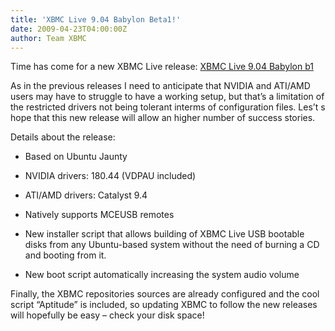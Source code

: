 ```yaml
---
title: 'XBMC Live 9.04 Babylon Beta1!'
date: 2009-04-23T04:00:00Z
author: Team XBMC
---
```

Time has come for a new XBMC Live release: [XBMC Live 9.04 Babylon b1](https://sourceforge.net/projects/xbmc/files/ "XBMC Live 8.10.2b1")

 As in the previous releases I need to anticipate that NVIDIA and ATI/AMD users may have to struggle to have a working setup, but that’s a limitation of the restricted drivers not being tolerant interms of configuration files. Les’t s hope that this new release will allow an higher number of success stories.

 Details about the release:

 
 * Based on Ubuntu Jaunty
 
 
 * NVIDIA drivers: 180.44 (VDPAU included)
 
 
 * ATI/AMD drivers: Catalyst 9.4
 
 
 * Natively supports MCEUSB remotes
 
 
 * New installer script that allows building of XBMC Live USB bootable disks from any Ubuntu-based system without the need of burning a CD and booting from it.
 
 
 * New boot script automatically increasing the system audio volume
 
 Finally, the XBMC repositories sources are already configured and the cool script “Aptitude” is included, so updating XBMC to follow the new releases will hopefully be easy – check your disk space!

 